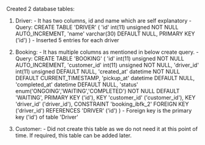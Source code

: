 Created 2 database tables:

1. Driver:
          - It has two columns, id and name which are self explanatory
          - Query:
                    CREATE TABLE 'DRIVER' (
                      'id' int(11) unsigned NOT NULL AUTO_INCREMENT,
                      'name' varchar(30) DEFAULT NULL,
                      PRIMARY KEY ('id')
                    )
          - Inserted 5 entries for each driver

2. Booking:
          - It has multiple columns as mentioned in below create query.
          - Query:
                    CREATE TABLE 'BOOKING' (
                      'id' int(11) unsigned NOT NULL AUTO_INCREMENT,
                      'customer_id' int(11) unsigned NOT NULL,
                      'driver_id' int(11) unsigned DEFAULT NULL,
                      'created_at' datetime NOT NULL DEFAULT CURRENT_TIMESTAMP,
                      'pickup_at' datetime DEFAULT NULL,
                      'completed_at' datetime DEFAULT NULL,
                      'status' enum('ONGOING','WAITING','COMPLETED') NOT NULL DEFAULT 'WAITING',
                      PRIMARY KEY ('id'),
                      KEY 'customer_id' ('customer_id'),
                      KEY 'driver_id' ('driver_id'),
                      CONSTRAINT 'booking_ibfk_2' FOREIGN KEY ('driver_id') REFERENCES 'DRIVER' ('id')
                    )
          - Foreign key is the primary key ('id') of table 'Driver'

3. Customer<Not created>:
          - Did not create this table as we do not need it at this point of time. If required, this table can be added later.
